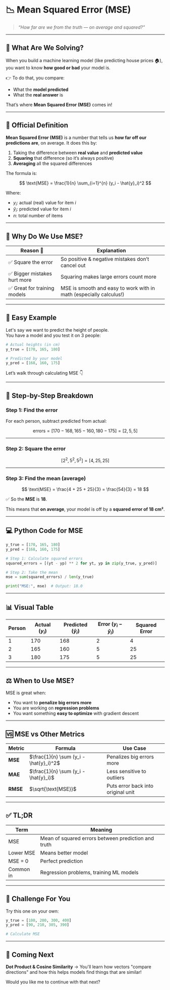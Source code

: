 # 📉 Mean Squared Error (MSE)

> _“How far are we from the truth — on average and squared?”_

---

## 🎯 What Are We Solving?

When you build a machine learning model (like predicting house prices 🏠), you want to know **how good or bad** your model is.

👉 To do that, you compare:

- What the **model predicted**
- What the **real answer** is

That’s where **Mean Squared Error (MSE)** comes in!

---

## 📘 Official Definition

**Mean Squared Error (MSE)** is a number that tells us **how far off our predictions are**, on average. It does this by:

1. Taking the difference between **real value** and **predicted value**
2. **Squaring** that difference (so it’s always positive)
3. **Averaging** all the squared differences

The formula is:

$$
\text{MSE} = \frac{1}{n} \sum_{i=1}^{n} (y_i - \hat{y}_i)^2
$$

Where:

- $y_i$: actual (real) value for item $i$
- $\hat{y}_i$: predicted value for item $i$
- $n$: total number of items

---

## 🧠 Why Do We Use MSE?

| Reason 🧐                    | Explanation                                                        |
| ---------------------------- | ------------------------------------------------------------------ |
| ✅ Square the error          | So positive & negative mistakes don’t cancel out                   |
| ✅ Bigger mistakes hurt more | Squaring makes large errors count more                             |
| ✅ Great for training models | MSE is smooth and easy to work with in math (especially calculus!) |

---

## 🧮 Easy Example

Let's say we want to predict the height of people.  
You have a model and you test it on 3 people:

```python
# Actual heights (in cm)
y_true = [170, 165, 180]

# Predicted by your model
y_pred = [168, 160, 175]
```

Let’s walk through calculating MSE 👇

---

## 🔁 Step-by-Step Breakdown

### Step 1: Find the error

For each person, subtract predicted from actual:

$$
\text{errors} = [170 - 168, 165 - 160, 180 - 175] = [2, 5, 5]
$$

---

### Step 2: Square the error

$$
[2^2, 5^2, 5^2] = [4, 25, 25]
$$

---

### Step 3: Find the mean (average)

$$
\text{MSE} = \frac{4 + 25 + 25}{3} = \frac{54}{3} = 18
$$

✅ So the **MSE** is **18**.

This means that **on average**, your model is off by a **squared error of 18 cm²**.

---

## 💻 Python Code for MSE

```python
y_true = [170, 165, 180]
y_pred = [168, 160, 175]

# Step 1: Calculate squared errors
squared_errors = [(yt - yp) ** 2 for yt, yp in zip(y_true, y_pred)]

# Step 2: Take the mean
mse = sum(squared_errors) / len(y_true)

print("MSE:", mse)  # Output: 18.0
```

---

## 📊 Visual Table

| Person | Actual ($y_i$) | Predicted ($\hat{y}_i$) | Error ($y_i - \hat{y}_i$) | Squared Error |
| ------ | -------------- | ----------------------- | ------------------------- | ------------- |
| 1      | 170            | 168                     | 2                         | 4             |
| 2      | 165            | 160                     | 5                         | 25            |
| 3      | 180            | 175                     | 5                         | 25            |

---

## ⚖️ When to Use MSE?

MSE is great when:

- You want to **penalize big errors more**
- You are working on **regression problems**
- You want something **easy to optimize** with gradient descent

---

## 🆚 MSE vs Other Metrics

| Metric   | Formula                                | Use Case                           |
| -------- | -------------------------------------- | ---------------------------------- |
| **MSE**  | $\frac{1}{n} \sum (y_i - \hat{y}_i)^2$ | Penalizes big errors more          |
| **MAE**  | $\frac{1}{n} \sum (y_i - \hat{y}_i)$   | Less sensitive to outliers         |
| **RMSE** | $\sqrt{\text{MSE}}$                    | Puts error back into original unit |

---

## ✅ TL;DR

| Term      | Meaning                                             |
| --------- | --------------------------------------------------- |
| MSE       | Mean of squared errors between prediction and truth |
| Lower MSE | Means better model                                  |
| MSE = 0   | Perfect prediction                                  |
| Common in | Regression problems, training ML models             |

---

## 🧪 Challenge For You

Try this one on your own:

```python
y_true = [100, 200, 300, 400]
y_pred = [90, 210, 305, 390]

# Calculate MSE
```

---

## 🚀 Coming Next

**Dot Product & Cosine Similarity** → You'll learn how vectors "compare directions" and how this helps models find things that are similar!

Would you like me to continue with that next?
